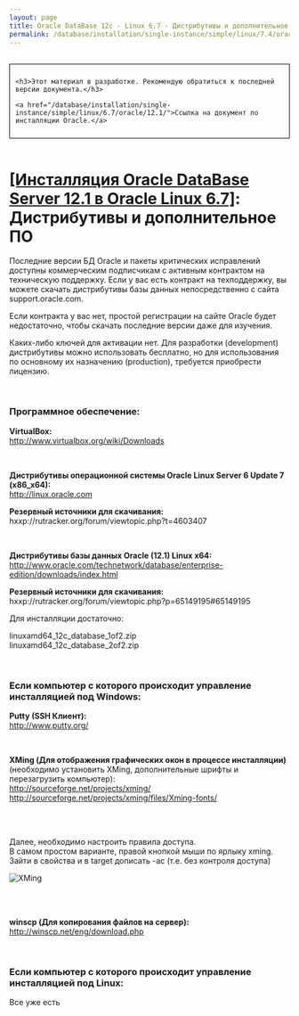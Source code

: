 ```yaml
---
layout: page
title: Oracle DataBase 12c - Linux 6.7 - Дистрибутивы и дополнительное ПО
permalink: /database/installation/single-instance/simple/linux/7.4/oracle/12.2/
---
```


<br/>

<div style="padding:10px; border:thin solid black;">

	<h3>Этот материал в разработке. Рекомендую обратиться к последней версии документа.</h3>

    <a href="/database/installation/single-instance/simple/linux/6.7/oracle/12.1/">Ссылка на документ по инсталляции Oracle.</a>

</div>

<br/>

# <a href="/database/installation/single-instance/simple/linux/6.7/oracle/12.1/">[Инсталляция Oracle DataBase Server 12.1 в Oracle Linux 6.7]</a>: Дистрибутивы и дополнительное ПО

Последние версии БД Oracle и пакеты критических исправлений доступны коммерческим подписчикам  с активным контрактом на техническую поддержку. Если у вас есть контракт на техподдержку, вы можете скачать дистрибутивы базы данных непосредственно с сайта support.oracle.com.


Если контракта у вас нет, простой регистрации на сайте Oracle будет недостаточно, чтобы скачать последние версии даже для изучения.


Каких-либо ключей для активации нет. Для разработки (development) дистрибутивы можно использовать бесплатно, но для использования по основному их назначению (production), требуется приобрести лицензию.

<br/>

### Программное обеспечение:

<strong>VirtualBox:</strong><br/>
http://www.virtualbox.org/wiki/Downloads

<br/>

<strong>Дистрибутивы операционной системы Oracle Linux Server 6 Update 7 (x86_x64):</strong><br/>
http://linux.oracle.com

<strong>Резервный источники для скачивания:</strong><br/>
hxxp://rutracker.org/forum/viewtopic.php?t=4603407

<br/>

<strong>Дистрибутивы базы данных Oracle (12.1) Linux x64:</strong><br/>
http://www.oracle.com/technetwork/database/enterprise-edition/downloads/index.html


<strong>Резервный источники для скачивания:</strong><br/>
hxxp://rutracker.org/forum/viewtopic.php?p=65149195#65149195



Для инсталляции достаточно:<br/>

linuxamd64_12c_database_1of2.zip<br/>
linuxamd64_12c_database_2of2.zip


<br/>

### Если компьютер с которого происходит управление инсталляцией под Windows:

<strong>Putty (SSH Клиент):</strong><br/>
http://www.putty.org/

<br/>

<strong>XMing (Для отображения графических окон в процессе инсталляции)</strong> (необходимо установить XMing, дополнительные шрифты и перезагрузить компьютер):<br/>
http://sourceforge.net/projects/xming/<br/>
http://sourceforge.net/projects/xming/files/Xming-fonts/

<br/><br/>

<p>Далее, необходимо настроить правила доступа.<br />
В самом простом варианте, правой кнопкой мыши по ярлыку xming. Зайти в свойства и в target дописать -ac (т.е. без контроля доступа)</p>

<p><img src="http://img.oradba.net/img/oracle/database/simple/12.1/XMing.png" border="0" alt="XMing" /></p>

<br/><br/>

<strong>winscp (Для копирования файлов на сервер):</strong><br/>
http://winscp.net/eng/download.php


<br/>

### Если компьютер с которого происходит управление инсталляцией под Linux:

Все уже есть
